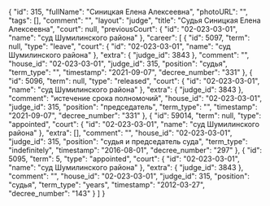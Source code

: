 {
    "id": 315,
    "fullName": "Синицкая Елена Алексеевна",
    "photoURL": "",
    "tags": [],
    "comment": "",
    "layout": "judge",
    "title": "Судья Синицкая Елена Алексеевна",
    "court": null,
    "previousCourt": {
        "id": "02-023-03-01",
        "name": "суд Шумилинского района"
    },
    "career": [
        {
            "id": 5097,
            "term": null,
            "type": "leave",
            "court": {
                "id": "02-023-03-01",
                "name": "суд Шумилинского района"
            },
            "extra": {
                "judge_id": 3843
            },
            "comment": "",
            "house_id": "02-023-03-01",
            "judge_id": 315,
            "position": "судья",
            "term_type": "",
            "timestamp": "2021-09-07",
            "decree_number": "331"
        },
        {
            "id": 5096,
            "term": null,
            "type": "released",
            "court": {
                "id": "02-023-03-01",
                "name": "суд Шумилинского района"
            },
            "extra": {
                "judge_id": 3843
            },
            "comment": "истечение срока полномочий",
            "house_id": "02-023-03-01",
            "judge_id": 315,
            "position": "председатель",
            "term_type": "",
            "timestamp": "2021-09-07",
            "decree_number": "331"
        },
        {
            "id": 59014,
            "term": null,
            "type": "appointed",
            "court": {
                "id": "02-023-03-01",
                "name": "суд Шумилинского района"
            },
            "extra": [],
            "comment": "",
            "house_id": "02-023-03-01",
            "judge_id": 315,
            "position": "судья и председатель суда",
            "term_type": "indefinitely",
            "timestamp": "2016-08-01",
            "decree_number": "297"
        },
        {
            "id": 5095,
            "term": 5,
            "type": "appointed",
            "court": {
                "id": "02-023-03-01",
                "name": "суд Шумилинского района"
            },
            "extra": {
                "judge_id": 3843
            },
            "comment": "",
            "house_id": "02-023-03-01",
            "judge_id": 315,
            "position": "судья",
            "term_type": "years",
            "timestamp": "2012-03-27",
            "decree_number": "143"
        }
    ]
}